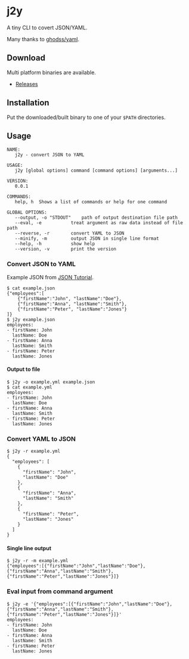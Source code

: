 # j2y

A tiny CLI to covert JSON/YAML.

Many thanks to [ghodss/yaml](https://github.com/ghodss/yaml).

## Download

Multi platform binaries are available.

- [Releases](https://github.com/y13i/j2y/releases)

## Installation

Put the downloaded/built binary to one of your `$PATH` directories.

## Usage

```
NAME:
   j2y - convert JSON to YAML

USAGE:
   j2y [global options] command [command options] [arguments...]

VERSION:
   0.0.1

COMMANDS:
   help, h	Shows a list of commands or help for one command

GLOBAL OPTIONS:
   --output, -o "STDOUT"	path of output destination file path
   --eval, -e			treat argument as raw data instead of file path
   --reverse, -r		convert YAML to JSON
   --minify, -m			output JSON in single line format
   --help, -h			show help
   --version, -v		print the version
```

### Convert JSON to YAML

Example JSON from [JSON Tutorial](http://www.w3schools.com/json/).

```
$ cat example.json
{"employees":[
    {"firstName":"John", "lastName":"Doe"},
    {"firstName":"Anna", "lastName":"Smith"},
    {"firstName":"Peter", "lastName":"Jones"}
]}
$ j2y example.json
employees:
- firstName: John
  lastName: Doe
- firstName: Anna
  lastName: Smith
- firstName: Peter
  lastName: Jones
```

#### Output to file

```
$ j2y -o example.yml example.json
$ cat example.yml
employees:
- firstName: John
  lastName: Doe
- firstName: Anna
  lastName: Smith
- firstName: Peter
  lastName: Jones
```

### Convert YAML to JSON

```
$ j2y -r example.yml
{
  "employees": [
    {
      "firstName": "John",
      "lastName": "Doe"
    },
    {
      "firstName": "Anna",
      "lastName": "Smith"
    },
    {
      "firstName": "Peter",
      "lastName": "Jones"
    }
  ]
}
```

#### Single line output

```
$ j2y -r -m example.yml
{"employees":[{"firstName":"John","lastName":"Doe"},{"firstName":"Anna","lastName":"Smith"},{"firstName":"Peter","lastName":"Jones"}]}
```

### Eval input from command argument

```
$ j2y -e '{"employees":[{"firstName":"John","lastName":"Doe"},{"firstName":"Anna","lastName":"Smith"},{"firstName":"Peter","lastName":"Jones"}]}'
employees:
- firstName: John
  lastName: Doe
- firstName: Anna
  lastName: Smith
- firstName: Peter
  lastName: Jones
```
